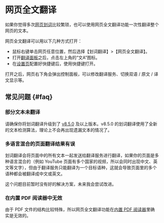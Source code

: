 # 网页全文翻译

如果你觉得多次[网页划词](cross.md)比较繁琐，也可以使用网页全文翻译功能一次性翻译整个网页的文本。

网页全文翻译可以用以下几种方式打开：

- 鼠标右键单击网页任意位置，然后选择【划词翻译】>【网页全文翻译】。
- 打开[翻译面板](panel.md)之后，点击左上角的“文A”图标。
- 在[设置页](options.md)配置好快捷键后，使用快捷键打开。

打开之后，网页右下角会弹出控制面板，可以修改翻译服务、切换双语 / 原文 / 译文显示等。

## 常见问题 {#faq}

### 部分文本未翻译

请确保你将划词翻译升级到了 [v8.5.0](../log.md#v8-5-0) 及以上版本。v8.5.0 的划词翻译使用了全新的文本检测算法，理论上不会再出现遗漏文本的情况了。

### 多语言混合的页面翻译结果有误

划词翻译会将页面中的所有文本一起发送给翻译服务进行翻译，如果你的页面是多种语言混合的（例如 YouTube 页面有多个国家的视频，所以会同时出现中文、英文等文字），但由于翻译服务只能翻译为一个目标语种，这就会导致页面里的多个语种都会被翻译成中文或英文。

这个问题目前暂时没有好的解决方案，未来我会尝试改进。

### 在内置 PDF 阅读器中无效

由于 PDF 文件的结构比较特殊，所以网页全文翻译功能在[内置 PDF 阅读器](pdf.md)里确实是无效的。
